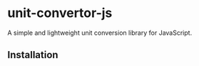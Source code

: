 # unit-convertor-js

A simple and lightweight unit conversion library for JavaScript.

## Installation